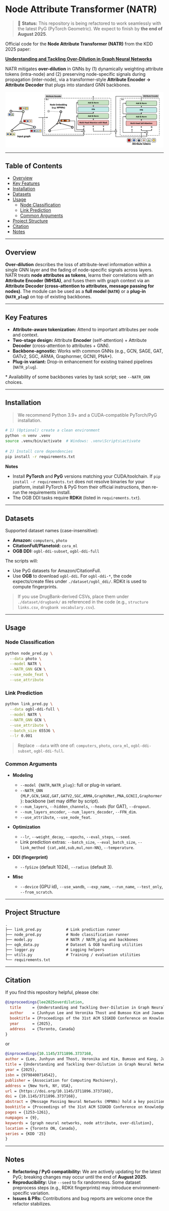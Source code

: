 
# Node Attribute Transformer (NATR)
> 🚧 **Status:** This repository is being refactored to work seamlessly with the latest PyG (PyTorch Geometric). We expect to finish by **the end of August 2025**.

Official code for the **Node Attribute Transformer (NATR)** from the KDD 2025 paper:

**[Understanding and Tackling Over-Dilution in Graph Neural Networks](https://dl.acm.org/doi/10.1145/3711896.3737168)**

NATR mitigates **over-dilution** in GNNs by (1) dynamically weighting attribute tokens (intra-node) and (2) preserving node-specific signals during propagation (inter-node), via a transformer-style **Attribute Encoder → Attribute Decoder** that plugs into standard GNN backbones.

![NATR model](./NATRmodel.png)

---

## Table of Contents
- [Overview](#overview)
- [Key Features](#key-features)
- [Installation](#installation)
- [Datasets](#datasets)
- [Usage](#usage)
  - [Node Classification](#node-classification)
  - [Link Prediction](#link-prediction)
  - [Common Arguments](#common-arguments)
- [Project Structure](#project-structure)
- [Citation](#citation)
- [Notes](#notes)

---

## Overview
**Over-dilution** describes the loss of attribute-level information within a single GNN layer and the fading of node-specific signals across layers. NATR treats **node attributes as tokens**, learns their correlations with an **Attribute Encoder (MHSA)**, and fuses them with graph context via an **Attribute Decoder (cross-attention to attributes, message passing for nodes)**. The module can be used as a **full model (`NATR`)** or a **plug-in (`NATR_plug`)** on top of existing backbones.

---

## Key Features
- **Attribute-aware tokenization:** Attend to important attributes per node and context.
- **Two-stage design:** Attribute **Encoder** (self-attention) + Attribute **Decoder** (cross-attention to attributes + GNN).
- **Backbone-agnostic:** Works with common GNNs (e.g., GCN, SAGE, GAT, GATv2, SGC, ARMA, Graphormer, GCNII, PNA*).
- **Plug-in variant:** Drop-in enhancement for existing trained pipelines (`NATR_plug`).

\* Availability of some backbones varies by task script; see `--NATR_GNN` choices.

---

## Installation

> We recommend Python 3.9+ and a CUDA-compatible PyTorch/PyG installation.

```bash
# 1) (Optional) create a clean environment
python -m venv .venv
source .venv/bin/activate  # Windows: .venv\Scripts\activate

# 2) Install core dependencies
pip install -r requirements.txt
````

**Notes**

* Install **PyTorch** and **PyG** versions matching your CUDA/toolchain. If `pip install -r requirements.txt` does not resolve binaries for your platform, install PyTorch & PyG from their official instructions, then re-run the requirements install.
* The OGB DDI tasks require **RDKit** (listed in `requirements.txt`).

---

## Datasets

Supported dataset names (case-insensitive):

* **Amazon:** `computers`, `photo`
* **CitationFull/Planetoid:** `cora_ml`
* **OGB DDI:** `ogbl-ddi-subset`, `ogbl-ddi-full`

The scripts will:

* Use PyG datasets for Amazon/CitationFull.
* Use **OGB** to download `ogbl-ddi`.
  For `ogbl-ddi-*`, the code expects/create files under `./dataset/ogbl_ddi/`. RDKit is used to compute fingerprints.

> If you use DrugBank-derived CSVs, place them under `./dataset/drugbank/` as referenced in the code (e.g., `structure links.csv`, `drugbank vocabulary.csv`).

---

## Usage

### Node Classification

```bash
python node_pred.py \
  --data photo \
  --model NATR \
  --NATR_GNN GCN \
  --use_node_feat \
  --use_attribute
```

### Link Prediction

```bash
python link_pred.py \
  --data ogbl-ddi-full \
  --model NATR \
  --NATR_GNN GCN \
  --use_attribute \
  --batch_size 65536 \
  --lr 0.001
```

> Replace `--data` with one of: `computers`, `photo`, `cora_ml`, `ogbl-ddi-subset`, `ogbl-ddi-full`.

### Common Arguments

* **Modeling**

  * `--model {NATR,NATR_plug}`: full or plug-in variant.
  * `--NATR_GNN {MLP,GCN,SAGE,GAT,GATV2,SGC,ARMA,GraphUNet,PNA,GCNII,Graphormer}`: backbone (set may differ by script).
  * `--num_layers`, `--hidden_channels`, `--heads` (for GAT), `--dropout`.
  * `--num_layers_encoder`, `--num_layers_decoder`, `--FFN_dim`.
  * `--use_attribute`, `--use_node_feat`.
* **Optimization**

  * `--lr`, `--weight_decay`, `--epochs`, `--eval_steps`, `--seed`.
  * Link prediction extras: `--batch_size`, `--eval_batch_size`, `--link_method {cat,add,sub,mul,non-NN}`, `--temperature`.
* **DDI (fingerprint)**

  * `--fpSize` (default 1024), `--radius` (default 3).
* **Misc**

  * `--device` (GPU id), `--use_wandb`, `--exp_name`, `--run_name`, `--test_only`, `--from_scratch`.

---

## Project Structure

```
.
├── link_pred.py           # Link prediction runner
├── node_pred.py           # Node classification runner
├── model.py               # NATR / NATR_plug and backbones
├── ogb_data.py            # Dataset & OGB handling utilities
├── logger.py              # Logging helpers
├── utils.py               # Training / evaluation utilities
└── requirements.txt
```

---

## Citation

If you find this repository helpful, please cite:

```bibtex
@inproceedings{lee2025overdilution,
  title     = {Understanding and Tackling Over-Dilution in Graph Neural Networks},
  author    = {Junhyun Lee and Veronika Thost and Bumsoo Kim and Jaewoo Kang and Tengfei Ma},
  booktitle = {Proceedings of the 31st ACM SIGKDD Conference on Knowledge Discovery and Data Mining (KDD)},
  year      = {2025},
  address   = {Toronto, Canada}
}
```

or

```bibtex
@inproceedings{10.1145/3711896.3737168,
author = {Lee, Junhyun and Thost, Veronika and Kim, Bumsoo and Kang, Jaewoo and Ma, Tengfei},
title = {Understanding and Tackling Over-Dilution in Graph Neural Networks},
year = {2025},
isbn = {9798400714542},
publisher = {Association for Computing Machinery},
address = {New York, NY, USA},
url = {https://doi.org/10.1145/3711896.3737168},
doi = {10.1145/3711896.3737168},
abstract = {Message Passing Neural Networks (MPNNs) hold a key position in machine learning on graphs, but they struggle with unintended behaviors, such as over-smoothing and over-squashing, due to irregular data structures. The observation and formulation of these limitations have become foundational in constructing more informative graph representations. In this paper, we delve into the limitations of MPNNs, focusing on aspects that have previously been overlooked. Our observations reveal that even within a single layer, the information specific to an individual node can become significantly diluted. To delve into this phenomenon in depth, we present the concept of Over-dilution and formulate it with two dilution factors: intra-node dilution for attribute-level and inter-node dilution for node-level representations. We also introduce a transformer-based solution that alleviates over-dilution and complements existing node embedding methods like MPNNs. Our findings provide new insights and contribute to the development of informative representations. The implementation and supplementary materials are publicly available at https://github.com/LeeJunHyun/NATR.},
booktitle = {Proceedings of the 31st ACM SIGKDD Conference on Knowledge Discovery and Data Mining V.2},
pages = {1253–1261},
numpages = {9},
keywords = {graph neural networks, node attribute, over-dilution},
location = {Toronto ON, Canada},
series = {KDD '25}
}
```

---

## Notes

* **Refactoring / PyG compatibility:** We are actively updating for the latest PyG; breaking changes may occur until the end of **August 2025**.
* **Reproducibility:** Use `--seed` to fix randomness. Some dataset preprocess steps (e.g., RDKit fingerprints) may introduce environment-specific variation.
* **Issues & PRs:** Contributions and bug reports are welcome once the refactor stabilizes.
